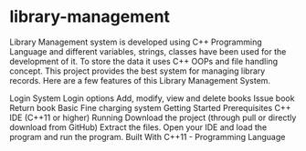 # library-management
Library Management system is developed using C++ Programming Language and different variables, strings, classes have been used for the development of it. To store the data it uses C++ OOPs and file handling concept. This project provides the best system for managing library records. Here are a few features of this Library Management System.

Login System
Login options
Add, modify, view and delete books
Issue book
Return book
Basic Fine charging system
Getting Started
Prerequisites
C++ IDE (C++11 or higher)
Running
Download the project (through pull or directly download from GitHub)
Extract the files.
Open your IDE and load the program and run the program.
Built With
C++11 - Programming Language
